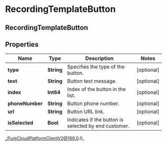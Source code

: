 # RecordingTemplateButton

## RecordingTemplateButton

## Properties

|Name | Type | Description | Notes|
|------------ | ------------- | ------------- | -------------|
| **type** | **String** | Specifies the type of the button. | [optional] |
| **text** | **String** | Button text message. | [optional] |
| **index** | **Int64** | Index of the button in the list. | [optional] |
| **phoneNumber** | **String** | Button phone number. | [optional] |
| **url** | **String** | Button URL link. | [optional] |
| **isSelected** | **Bool** | Indicates if the button is selected by end customer. | [optional] |



_PureCloudPlatformClientV2@169.0.0_
